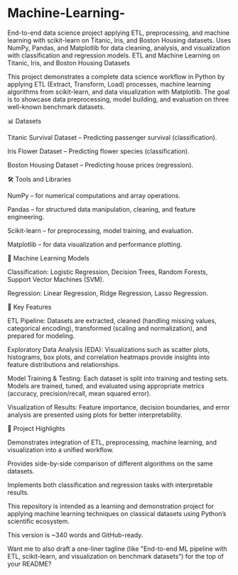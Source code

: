 # Machine-Learning-
End-to-end data science project applying ETL, preprocessing, and machine learning with scikit-learn on Titanic, Iris, and Boston Housing datasets. Uses NumPy, Pandas, and Matplotlib for data cleaning, analysis, and visualization with classification and regression models.
ETL and Machine Learning on Titanic, Iris, and Boston Housing Datasets

This project demonstrates a complete data science workflow in Python by applying ETL (Extract, Transform, Load) processes, machine learning algorithms from scikit-learn, and data visualization with Matplotlib. The goal is to showcase data preprocessing, model building, and evaluation on three well-known benchmark datasets.

📊 Datasets

Titanic Survival Dataset – Predicting passenger survival (classification).

Iris Flower Dataset – Predicting flower species (classification).

Boston Housing Dataset – Predicting house prices (regression).

🛠️ Tools and Libraries

NumPy – for numerical computations and array operations.

Pandas – for structured data manipulation, cleaning, and feature engineering.

Scikit-learn – for preprocessing, model training, and evaluation.

Matplotlib – for data visualization and performance plotting.

🤖 Machine Learning Models

Classification: Logistic Regression, Decision Trees, Random Forests, Support Vector Machines (SVM).

Regression: Linear Regression, Ridge Regression, Lasso Regression.

🔎 Key Features

ETL Pipeline: Datasets are extracted, cleaned (handling missing values, categorical encoding), transformed (scaling and normalization), and prepared for modeling.

Exploratory Data Analysis (EDA): Visualizations such as scatter plots, histograms, box plots, and correlation heatmaps provide insights into feature distributions and relationships.

Model Training & Testing: Each dataset is split into training and testing sets. Models are trained, tuned, and evaluated using appropriate metrics (accuracy, precision/recall, mean squared error).

Visualization of Results: Feature importance, decision boundaries, and error analysis are presented using plots for better interpretability.

🎯 Project Highlights

Demonstrates integration of ETL, preprocessing, machine learning, and visualization into a unified workflow.

Provides side-by-side comparison of different algorithms on the same datasets.

Implements both classification and regression tasks with interpretable results.

This repository is intended as a learning and demonstration project for applying machine learning techniques on classical datasets using Python’s scientific ecosystem.

This version is ~340 words and GitHub-ready.

Want me to also draft a one-liner tagline (like "End-to-end ML pipeline with ETL, scikit-learn, and visualization on benchmark datasets") for the top of your README?
